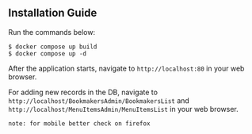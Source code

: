 ## Installation Guide

Run the commands below:

```
$ docker compose up build
$ docker compose up -d
```

After the application starts, navigate to `http://localhost:80` in your web browser.

For adding new records in the DB, navigate to `http://localhost/BookmakersAdmin/BookmakersList` and `http://localhost/MenuItemsAdmin/MenuItemsList` in your web browser.
```
note: for mobile better check on firefox
